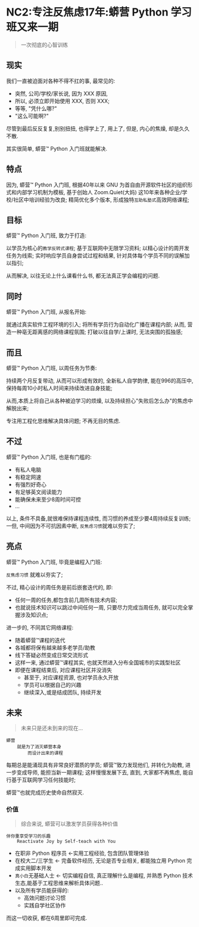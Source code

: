 # NC2:专注反焦虑17年:蟒营 Python 学习班又来一期
> 一次彻底的心智训练

## 现实

我们一直被迫面对各种不得不扛的事,
最常见的:

- 突然, 公司/学校/家长说, 因为 XXX 原因,
- 所以, 必须立即开始使用 XXX, 否则 XXX;
- 等等, "凭什么哪?"
- "这么可能啊?"

尽管到最后反反复复,别别扭扭, 也得学上了, 用上了, 
但是, 内心的焦燥, 却是久久不散.

其实很简单, 蟒营™ Python 入门班就能解决.


## 特点

因为, 蟒营™ Python 入门班, 
根据40年以来 GNU 为首自由开源软件社区的组织形式和内部学习机制为模板,
基于创始人 Zoom.Quiet(大妈) 这10年来各种企业/学校/社区中培训经验为改良;
精简优化多个版本, 形成独特`互助私塾式`高效网络课程;

## 目标
蟒营™ Python 入门班, 致力于打造:

以学员为核心的`教学反转式课程`;
基于互联网中无限学习资料;
以精心设计的周开发任务为线索;
实时响应学员自身尝试过程和结果, 
针对具体每个学员不同的误解加以指引;

从而解决, 以往无论上什么课看什么书, 都无法真正学会编程的问题.

## 同时
蟒营™ Python 入门班, 从报名开始:

就通过真实软件工程环境的引入;
将所有学员行为自动化广播在课程内部;
从而, 营造一种亳无距离感的网络课程氛围;
打破以往自学/上课时, 无法突围的孤独感;

## 而且
蟒营™ Python 入门班, 以周任务为节奏:

持续两个月反复带动, 从而可以形成有效的, 
全新私人自学韵律, 能在996的高压中, 
保持每周10小时私人时间来持续改进自身技能;

从而,本质上将自己从各种被迫学习的烦燥, 
以及持续担心"失败后怎么办"的焦虑中解脱出来;

专注用工程化思维解决具体问题;
不再无目的焦虑.

## 不过
蟒营™ Python 入门班, 也是有门槛的:

- 有私人电脑
- 有稳定网速
- 有强烈好奇心
- 有足够英文阅读能力
- 能确保未来至少8周时间可控
- ...

以上, 条件不具备,就很难保持课程连续性, 
而习惯的养成至少要4周持续反复训练;
一但, 中间因为不可抗因素中断, 
`反焦虑习惯`就难以夯实了;

## 亮点
蟒营™ Python 入门班, 毕竟是编程入门班:

`反焦虑习惯` 就难以夯实了;

不过, 精心设计的周任务是前后嵌套迭代的, 即:

- 任何一周的任务,都包含前几周所有技术内容;
- 也就说技术知识可以跳过中间任何一周, 只要尽力完成当周任务, 就可以完全掌握涉及知识点;

进一步的, 不同其它网络课程:

- 随着蟒营™课程的迭代
- 各城都将保有越来越多老学员/助教
- 线下答疑必然变成日常交流形式
- 这样一来, 通过蟒营™课程其实, 也就天然进入分布全国城市的实践型社区
- 即便在课程结束后, 对应课程社区并没消失
    + 甚至于, 对应课程资源, 也对学员永久开放
    + 学员可以根据自己的兴趣
    + 继续深入,或是结成团队, 持续开发



## 未来
> 未来只是还未到来的现在...

    蟒营
        就是为了消灭蟒营本身
            而设计出来的课程


每期总是能涌现具有非常良好潜质的学员;
蟒营™致力发现他们, 并转化为助教, 进一步变成导师, 能担当新一期课程;
这样慢慢发展下去,
直到, 大家都不再焦虑, 能自行基于互联网学习任何技能时;

蟒营™也就完成历史使命自然寂灭.


### 价值
> 综合来说, 蟒营可以激发学员获得各种价值

```
伴你重享受学习的乐趣
    Reactivate Joy by Self-teach with You
```

- 在职非 Python 程序员 <-实用工程经验, 包含团队管理体验
- 在校大二/三学生 <-  完备软件经历, 无论是否专业相关, 都能独立用 Python 完成实用脚本开发
- `真小白`无基础人士 <- 切实编程自信, 真正理解什么是编程, 并熟悉 Python 技术生态,能基于工程思维来解析具体问题..
- 以及所有学员能获得的:
    + 高效问题讨论习惯
    + 实践自学社区协作


而这一切收获, 都在6周里即可完成.

